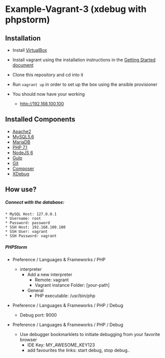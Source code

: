 # Example-Vagrant-3 (xdebug with phpstorm)



## Installation

* Install [VirtualBox](https://www.virtualbox.org/)

* Install vagrant using the installation instructions in the [Getting Started document](https://www.vagrantup.com/docs/getting-started/)

* Clone this repository and cd into it

* Run ```vagrant up``` in order to set up the box using the ansible provisioner

* You should now have your working 
  * http://192.168.100.100
  
 
## Installed Components

* [Apache2](http://nginx.org)
* [MySQL5.6](http://dev.mysql.com/downloads/mysql/)
* [MariaDB](https://mariadb.org/)
* [PHP 7.1](http://www.php.net/)
* [NodeJS 6](https://nodejs.org)
* [Gulp](http://gulpjs.com/)
* [Git](http://git-scm.com/)
* [Composer](https://getcomposer.org/)
* [XDebug](https://xdebug.org/)
  
  
## How use?
  
##### Connect with the database:
    
    * MySQL Host: 127.0.0.1
    * Username: root
    * Password: password
    * SSH Host: 192.168.100.100
    * SSH User: vagrant
    * SSH Password: vagrant
    
      
##### PHPStorm

 
* Preference / Languages & Frameworks / PHP
  * interpreter
    * Add a new interpreter
       * Remote: vagrant 
       * Vagrant instance Folder: [your-path]
    * General 
       * PHP executable: /usr/bin/php
       
* Preference / Languages & Frameworks / PHP / Debug 
  * Debug port: 9000
  
* Preference / Languages & Frameworks / PHP / Debug 
  * Use debugger bookmarklets to initiate debugging from your favorite browser
     * IDE Key: MY_AWESOME_KEY123 
     * add favourites the links: start debug, stop debug..  